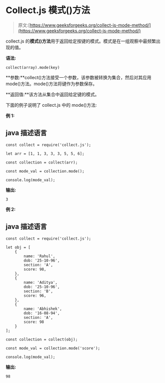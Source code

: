 # Collect.js 模式()方法

> 原文:[https://www.geeksforgeeks.org/collect-js-mode-method/](https://www.geeksforgeeks.org/collect-js-mode-method/)

collect.js 的**模式()方法**用于返回给定按键的模式。模式是在一组观察中最频繁出现的值。

**语法:**

```
collect(array).mode(key)
```

**参数:**collect()方法接受一个参数，该参数被转换为集合，然后对其应用 mode()方法。mode()方法将键作为参数保存。

**返回值:**该方法从集合中返回给定键的模式。

下面的例子说明了 collect.js 中的 mode()方法:

**例 1:**

## java 描述语言

```
const collect = require('collect.js');

let arr = [1, 1, 3, 3, 3, 5, 5, 6];

const collection = collect(arr);

const mode_val = collection.mode();

console.log(mode_val);
```

**输出:**

```
3
```

**例 2:**

## java 描述语言

```
const collect = require('collect.js');

let obj = [
    {
        name: 'Rahul',
        dob: '25-10-96',
        section: 'A',
        score: 98,
    },
    {
        name: 'Aditya',
        dob: '25-10-96',
        section: 'B',
        score: 96,
    },
    {
        name: 'Abhishek',
        dob: '16-08-94',
        section: 'A',
        score: 98
    }
];

const collection = collect(obj);

const mode_val = collection.mode('score');

console.log(mode_val);
```

**输出:**

```
98
```